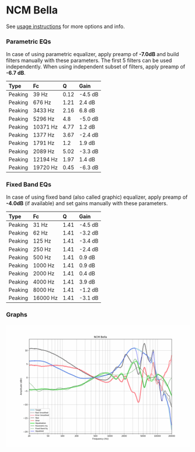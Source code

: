 # NCM Bella
See [usage instructions](https://github.com/jaakkopasanen/AutoEq#usage) for more options and info.

### Parametric EQs
In case of using parametric equalizer, apply preamp of **-7.0dB** and build filters manually
with these parameters. The first 5 filters can be used independently.
When using independent subset of filters, apply preamp of **-6.7 dB**.

| Type    | Fc       |    Q | Gain    |
|:--------|:---------|:-----|:--------|
| Peaking | 39 Hz    | 0.12 | -4.5 dB |
| Peaking | 676 Hz   | 1.21 | 2.4 dB  |
| Peaking | 3433 Hz  | 2.16 | 6.8 dB  |
| Peaking | 5296 Hz  | 4.8  | -5.0 dB |
| Peaking | 10371 Hz | 4.77 | 1.2 dB  |
| Peaking | 1377 Hz  | 3.67 | -2.4 dB |
| Peaking | 1791 Hz  | 1.2  | 1.9 dB  |
| Peaking | 2089 Hz  | 5.02 | -3.3 dB |
| Peaking | 12194 Hz | 1.97 | 1.4 dB  |
| Peaking | 19720 Hz | 0.45 | -6.3 dB |

### Fixed Band EQs
In case of using fixed band (also called graphic) equalizer, apply preamp of **-4.0dB**
(if available) and set gains manually with these parameters.

| Type    | Fc       |    Q | Gain    |
|:--------|:---------|:-----|:--------|
| Peaking | 31 Hz    | 1.41 | -4.5 dB |
| Peaking | 62 Hz    | 1.41 | -3.2 dB |
| Peaking | 125 Hz   | 1.41 | -3.4 dB |
| Peaking | 250 Hz   | 1.41 | -2.4 dB |
| Peaking | 500 Hz   | 1.41 | 0.9 dB  |
| Peaking | 1000 Hz  | 1.41 | 0.9 dB  |
| Peaking | 2000 Hz  | 1.41 | 0.4 dB  |
| Peaking | 4000 Hz  | 1.41 | 3.9 dB  |
| Peaking | 8000 Hz  | 1.41 | -1.2 dB |
| Peaking | 16000 Hz | 1.41 | -3.1 dB |

### Graphs
![](./NCM%20Bella.png)